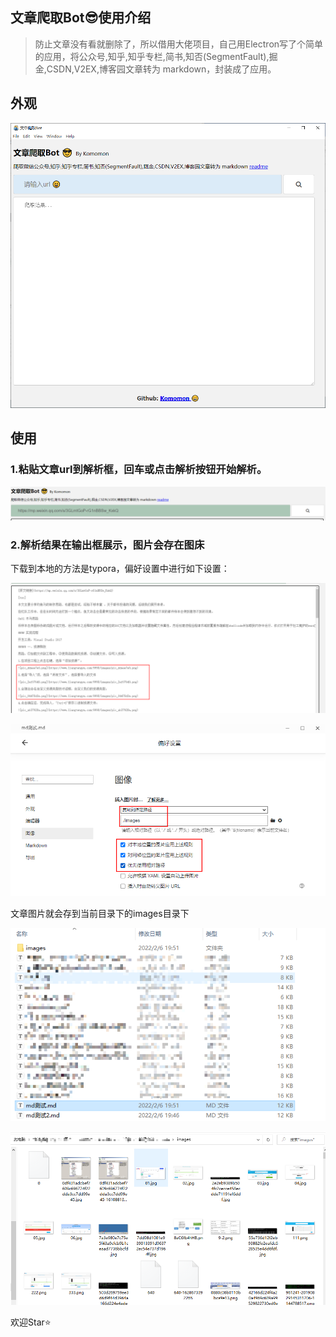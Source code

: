 

## 文章爬取Bot😎使用介绍

> 防止文章没有看就删除了，所以借用大佬项目，自己用Electron写了个简单的应用，将公众号,知乎,知乎专栏,简书,知否(SegmentFault),掘金,CSDN,V2EX,博客园文章转为 markdown，封装成了应用。

## 外观

![image-20220207205551604](images/image-20220207205551604.png)



## 使用

### 1.粘贴文章url到解析框，回车或点击解析按钮开始解析。

![image-20220207111656516](images/image-20220207111656516.png)



### 2.解析结果在输出框展示，图片会存在图床

下载到本地的方法是typora，偏好设置中进行如下设置：



![image-20220207111853384](images/image-20220207111853384.png)

![image-20220207111429233](images/image-20220207111429233.png)

文章图片就会存到当前目录下的images目录下

![image-20220207112158088](images/image-20220207112158088.png)

![image-20220207112227198](images/image-20220207112227198.png)





欢迎Star⭐